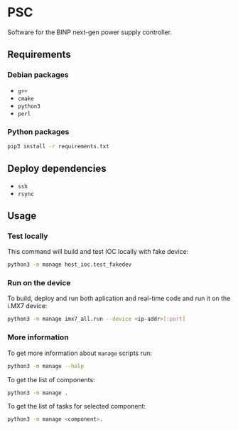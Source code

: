 # PSC

Software for the BINP next-gen power supply controller.

## Requirements

### Debian packages

+ `g++`
+ `cmake`
+ `python3`
+ `perl`

### Python packages

```bash
pip3 install -r requirements.txt
```

## Deploy dependencies

+ `ssh`
+ `rsync`

## Usage

### Test locally

This command will build and test IOC locally with fake device:

```bash
python3 -m manage host_ioc.test_fakedev
```

### Run on the device

To build, deploy and run both aplication and real-time code and run it on the i.MX7 device:

```bash
python3 -m manage imx7_all.run --device <ip-addr>[:port]
```

### More information

To get more information about `manage` scripts run:

```bash
python3 -m manage --help
```

To get the list of components:

```bash
python3 -m manage .
```

To get the list of tasks for selected component:

```bash
python3 -m manage <component>.
```
